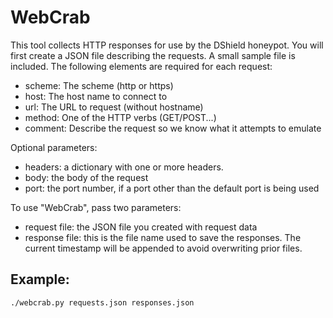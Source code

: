 # WebCrab

This tool collects HTTP responses for use by the DShield honeypot. You will first create a JSON file describing the requests. A small sample file is included. The following elements are required for each request:
- scheme: The scheme (http or https)
- host: The host name to connect to
- url: The URL to request (without hostname)
- method: One of the HTTP verbs (GET/POST...)
- comment: Describe the request so we know what it attempts to emulate

Optional parameters:
- headers: a dictionary with one or more headers.
- body: the body of the request
- port: the port number, if a port other than the default port is being used

To use "WebCrab", pass two parameters:

- request file: the JSON file you created with request data
- response file: this is the file name used to save the responses. The current timestamp will be appended to avoid overwriting prior files.

## Example: 

```./webcrab.py requests.json responses.json```

